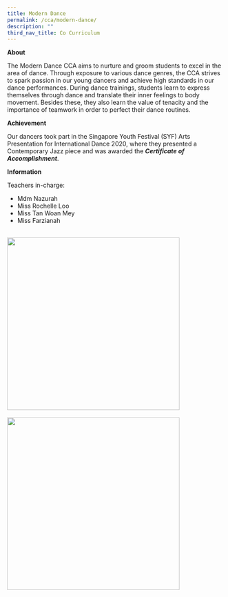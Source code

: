 ```yaml
---
title: Modern Dance
permalink: /cca/modern-dance/
description: ""
third_nav_title: Co Curriculum
---
```

**About**

The Modern Dance CCA aims to nurture and groom students to excel in the area of dance. Through exposure to various dance genres, the CCA strives to spark passion in our young dancers and achieve high standards in our dance performances. During dance trainings, students learn to express themselves through dance and translate their inner feelings to body movement. Besides these, they also learn the value of tenacity and the importance of teamwork in order to perfect their dance routines.

**Achievement**

Our dancers took part in the Singapore Youth Festival (SYF) Arts Presentation for International Dance 2020, where they presented a Contemporary Jazz piece and was awarded the&nbsp;**_Certificate of Accomplishment_**.&nbsp;

**Information**&nbsp;&nbsp;&nbsp;&nbsp;&nbsp;&nbsp;&nbsp;&nbsp;&nbsp;&nbsp;&nbsp;&nbsp;&nbsp;&nbsp;&nbsp;&nbsp;&nbsp;&nbsp;&nbsp;&nbsp;&nbsp;&nbsp;&nbsp;&nbsp;&nbsp;&nbsp;&nbsp;&nbsp;&nbsp;&nbsp;&nbsp;&nbsp;&nbsp;&nbsp;&nbsp;&nbsp;&nbsp;&nbsp;&nbsp;&nbsp;&nbsp;&nbsp;&nbsp;&nbsp;&nbsp;&nbsp;&nbsp;&nbsp;&nbsp;&nbsp;&nbsp;&nbsp;&nbsp;&nbsp;&nbsp;&nbsp;&nbsp;&nbsp;&nbsp;&nbsp;&nbsp;&nbsp;&nbsp;

Teachers in-charge:

*   Mdm Nazurah
*   Miss Rochelle Loo
*   Miss Tan Woan Mey&nbsp;
*   Miss Farzianah

<br>
<img src="/images/moderndance1a.png" style="width:400px">
<br>
<br>
<img src="/images/moderndance2a.png" style="width:400px">
<br>